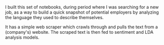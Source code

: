 I built this set of notebooks, during period where I was searching for a new job, as a way to build a quick snapshot of potential employers by analyzing the language they used to describe themselves.  

It has a simple web scraper which crawls through and pulls the text from a (company's) website.  The scraped text is then fed to sentiment and LDA analysis models.
